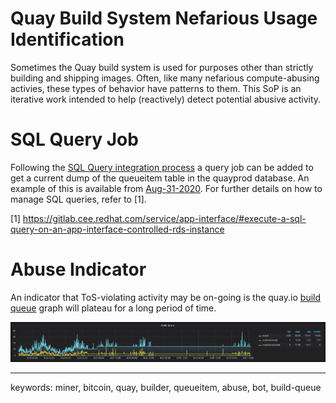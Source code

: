 # Quay Build System Nefarious Usage Identification
Sometimes the Quay build system is used for purposes other than strictly 
building and shipping images. Often, like many nefarious compute-abusing 
activies, these types of behavior have patterns to them. This SoP is an 
iterative work intended to help (reactively) detect potential abusive activity.
  
# SQL Query Job  

Following the [SQL Query integration process]( https://gitlab.cee.redhat.com/service/app-interface/#execute-a-sql-query-on-an-app-interface-controlled-rds-instance) 
a query job can be added to get a current dump of the queueitem table in the 
quayprod database. An example  of this is available from 
[Aug-31-2020](https://gitlab.cee.redhat.com/service/app-interface/-/blob/master/data/services/quayio/queries/2020-08-31-select-abusers-proddb.yml). 
For further details on how to manage SQL queries, refer to [1].  

[1] https://gitlab.cee.redhat.com/service/app-interface/#execute-a-sql-query-on-an-app-interface-controlled-rds-instance  

# Abuse Indicator  

An indicator that ToS-violating activity may be on-going is the quay.io [build 
queue](https://grafana.app-sre.devshift.net/d/_BkydJaWz/quay-io-runtime?orgId=1&refresh=1m&from=now-7d&to=now&fullscreen&panelId=20) 
graph will plateau for a long period of time.  

![build-queue-plateau.png](assets/build-queue-plateau.png)  

----
keywords: miner, bitcoin, quay, builder, queueitem, abuse, bot, build-queue
